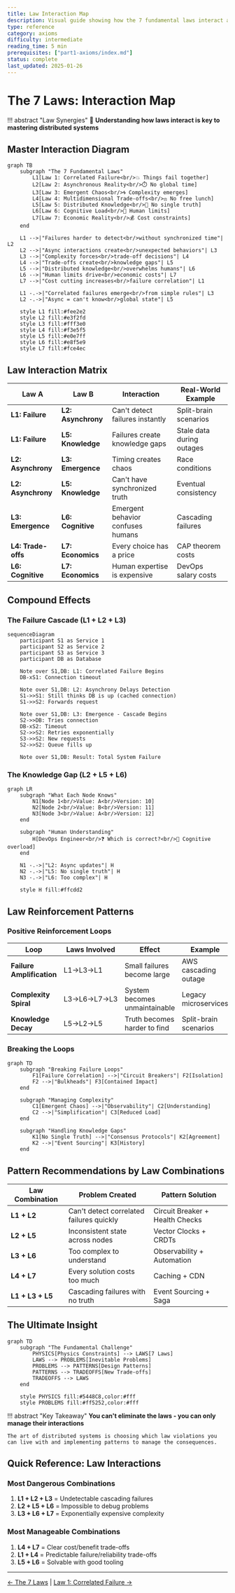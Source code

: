 ```yaml
---
title: Law Interaction Map
description: Visual guide showing how the 7 fundamental laws interact and reinforce each other
type: reference
category: axioms
difficulty: intermediate
reading_time: 5 min
prerequisites: ["part1-axioms/index.md"]
status: complete
last_updated: 2025-01-26
---
```


# The 7 Laws: Interaction Map

!!! abstract "Law Synergies"
    🎯 **Understanding how laws interact is key to mastering distributed systems**

## Master Interaction Diagram

```mermaid
graph TB
    subgraph "The 7 Fundamental Laws"
        L1[Law 1: Correlated Failure<br/>💥 Things fail together]
        L2[Law 2: Asynchronous Reality<br/>⏱️ No global time]
        L3[Law 3: Emergent Chaos<br/>🌀 Complexity emerges]
        L4[Law 4: Multidimensional Trade-offs<br/>⚖️ No free lunch]
        L5[Law 5: Distributed Knowledge<br/>🧠 No single truth]
        L6[Law 6: Cognitive Load<br/>👥 Human limits]
        L7[Law 7: Economic Reality<br/>💰 Cost constraints]
    end
    
    L1 -->|"Failures harder to detect<br/>without synchronized time"| L2
    L2 -->|"Async interactions create<br/>unexpected behaviors"| L3
    L3 -->|"Complexity forces<br/>trade-off decisions"| L4
    L4 -->|"Trade-offs create<br/>knowledge gaps"| L5
    L5 -->|"Distributed knowledge<br/>overwhelms humans"| L6
    L6 -->|"Human limits drive<br/>economic costs"| L7
    L7 -->|"Cost cutting increases<br/>failure correlation"| L1
    
    L1 -.->|"Correlated failures emerge<br/>from simple rules"| L3
    L2 -.->|"Async = can't know<br/>global state"| L5
    
    style L1 fill:#fee2e2
    style L2 fill:#e3f2fd
    style L3 fill:#fff3e0
    style L4 fill:#f3e5f5
    style L5 fill:#e0e7ff
    style L6 fill:#e8f5e9
    style L7 fill:#fce4ec
```

## Law Interaction Matrix

| Law A | Law B | Interaction | Real-World Example |
|-------|-------|-------------|-------------------|
| **L1: Failure** | **L2: Asynchrony** | Can't detect failures instantly | Split-brain scenarios |
| **L1: Failure** | **L5: Knowledge** | Failures create knowledge gaps | Stale data during outages |
| **L2: Asynchrony** | **L3: Emergence** | Timing creates chaos | Race conditions |
| **L2: Asynchrony** | **L5: Knowledge** | Can't have synchronized truth | Eventual consistency |
| **L3: Emergence** | **L6: Cognitive** | Emergent behavior confuses humans | Cascading failures |
| **L4: Trade-offs** | **L7: Economics** | Every choice has a price | CAP theorem costs |
| **L6: Cognitive** | **L7: Economics** | Human expertise is expensive | DevOps salary costs |

## Compound Effects

### The Failure Cascade (L1 + L2 + L3)

```mermaid
sequenceDiagram
    participant S1 as Service 1
    participant S2 as Service 2
    participant S3 as Service 3
    participant DB as Database
    
    Note over S1,DB: L1: Correlated Failure Begins
    DB-xS1: Connection timeout
    
    Note over S1,DB: L2: Asynchrony Delays Detection
    S1->>S1: Still thinks DB is up (cached connection)
    S1->>S2: Forwards request
    
    Note over S1,DB: L3: Emergence - Cascade Begins
    S2->>DB: Tries connection
    DB-xS2: Timeout
    S2->>S2: Retries exponentially
    S3->>S2: New requests
    S2->>S2: Queue fills up
    
    Note over S1,DB: Result: Total System Failure
```

### The Knowledge Gap (L2 + L5 + L6)

```mermaid
graph LR
    subgraph "What Each Node Knows"
        N1[Node 1<br/>Value: A<br/>Version: 10]
        N2[Node 2<br/>Value: B<br/>Version: 11]
        N3[Node 3<br/>Value: A<br/>Version: 12]
    end
    
    subgraph "Human Understanding"
        H[DevOps Engineer<br/>❓ Which is correct?<br/>🤯 Cognitive overload]
    end
    
    N1 -.->|"L2: Async updates"| H
    N2 -.->|"L5: No single truth"| H
    N3 -.->|"L6: Too complex"| H
    
    style H fill:#ffcdd2
```

## Law Reinforcement Patterns

### Positive Reinforcement Loops

| Loop | Laws Involved | Effect | Example |
|------|---------------|--------|---------|
| **Failure Amplification** | L1→L3→L1 | Small failures become large | AWS cascading outage |
| **Complexity Spiral** | L3→L6→L7→L3 | System becomes unmaintainable | Legacy microservices |
| **Knowledge Decay** | L5→L2→L5 | Truth becomes harder to find | Split-brain scenarios |

### Breaking the Loops

```mermaid
graph TD
    subgraph "Breaking Failure Loops"
        F1[Failure Correlation] -->|"Circuit Breakers"| F2[Isolation]
        F2 -->|"Bulkheads"| F3[Contained Impact]
    end
    
    subgraph "Managing Complexity"
        C1[Emergent Chaos] -->|"Observability"| C2[Understanding]
        C2 -->|"Simplification"| C3[Reduced Load]
    end
    
    subgraph "Handling Knowledge Gaps"
        K1[No Single Truth] -->|"Consensus Protocols"| K2[Agreement]
        K2 -->|"Event Sourcing"| K3[History]
    end
```

## Pattern Recommendations by Law Combinations

| Law Combination | Problem Created | Pattern Solution |
|-----------------|-----------------|------------------|
| **L1 + L2** | Can't detect correlated failures quickly | Circuit Breaker + Health Checks |
| **L2 + L5** | Inconsistent state across nodes | Vector Clocks + CRDTs |
| **L3 + L6** | Too complex to understand | Observability + Automation |
| **L4 + L7** | Every solution costs too much | Caching + CDN |
| **L1 + L3 + L5** | Cascading failures with no truth | Event Sourcing + Saga |

## The Ultimate Insight

```mermaid
graph TD
    subgraph "The Fundamental Challenge"
        PHYSICS[Physics Constraints] --> LAWS[7 Laws]
        LAWS --> PROBLEMS[Inevitable Problems]
        PROBLEMS --> PATTERNS[Design Patterns]
        PATTERNS --> TRADEOFFS[New Trade-offs]
        TRADEOFFS --> LAWS
    end
    
    style PHYSICS fill:#5448C8,color:#fff
    style PROBLEMS fill:#ff5252,color:#fff
```

!!! abstract "Key Takeaway"
    **You can't eliminate the laws - you can only manage their interactions**
    
    The art of distributed systems is choosing which law violations you can live with and implementing patterns to manage the consequences.

## Quick Reference: Law Interactions

### Most Dangerous Combinations
1. **L1 + L2 + L3** = Undetectable cascading failures
2. **L2 + L5 + L6** = Impossible to debug problems
3. **L3 + L6 + L7** = Exponentially expensive complexity

### Most Manageable Combinations
1. **L4 + L7** = Clear cost/benefit trade-offs
2. **L1 + L4** = Predictable failure/reliability trade-offs
3. **L5 + L6** = Solvable with good tooling

---

[← The 7 Laws](/part1-axioms) | [Law 1: Correlated Failure →](/part1-axioms/law1-failure/index)